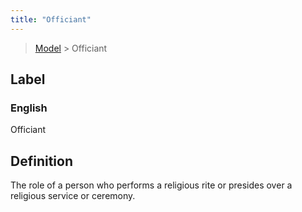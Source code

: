 ```yaml
---
title: "Officiant"
---
```


> [Model](../../) > Officiant

## Label

### English
Officiant


## Definition
The role of a person who performs a religious rite or presides over a religious service or ceremony. 


    
